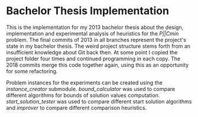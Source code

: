 # Bachelor Thesis Implementation

This is the implementation for my 2013 bachelor thesis about the design, implementation and experimental analysis of heuristics for the _P||Cmin_ problem. The final commits of 2013 in all branches represent the project's state in my bachelor thesis. The weird project structure stems forth from an insufficient knowledge about Git back then. At some point I copied the project folder four times and continued programming in each copy. The 2018 commits merge this code together again, using this as an opportunity for some refactoring.

Problem instances for the experiments can be created using the _instance\_creator_ submodule. _bound\_calculator_ was used to compare different algorithms for bounds of solution values computation. _start\_solution\_tester_ was used to compare different start solution algorithms and _improver_ to compare different comparison heuristics.
